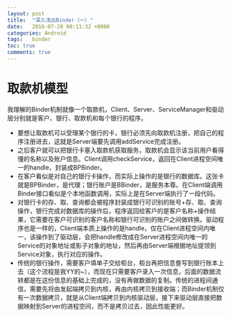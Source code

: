 ```yaml
---
layout: post
title:  "深入浅出Binder（一）"
date:   2016-07-28 00:11:32 +0800
categories: Android
tags:   binder
toc: true
comments: true
---
```

# 取款机模型
我理解的Binder机制就像一个取款机，Client、Server、ServiceManager和驱动层分别就是客户、银行、取款机和每个银行的程序。
* 要想让取款机可以受理某个银行的卡，银行必须先向取款机注册，把自己的程序注册进去，这就是Server端要先调用addService完成注册。
* 之后客户就可以把银行卡塞入取款机获取服务，取款机会显示该当前用户看得懂的名称以及账户信息。Client调用checkService，返回在Client进程空间唯一的handle，封装成BPBinder。
* 在客户看似是对自己的银行卡操作，而实际上操作的是银行的数据库。这张卡就是BPBinder，是代理；银行账户是BBinder，是服务本尊。在Client端调用Binder接口看似是个本地函数调用，实际上是在Server端执行了一段代码。
* 对银行卡的存、取、查询都会被程序封装成银行可识别的账号+存、取、查询操作，银行完成对数据库的操作后，程序返回给客户的是客户名称+操作结果，它需要在客户可识别的客户名称和银行可识别的账户之间做转换。驱动程序也是一样的，Client端本质上操作的是handle，仅在Client进程空间内唯一，该操作到了驱动层，会把handle修改成在Server进程空间内唯一的Service的对象地址或影子对象的地址，然后再由Server端根据地址提领到Service对象，执行对应的操作。
* 传统的银行操作，需要客户填单子交给柜台，柜台再把信息誊写到银行账本上去（这个流程是我YY的~），而现在只需要客户录入一次信息，后面的数据流转都是在这份信息的基础上完成的，没有再做数据的复制。传统的进程间通信，需要先将由发起端拷贝到内核，再由内核拷贝到接收端；而Binder机制仅有一次数据拷贝，就是从Client端拷贝到内核驱动层，接下来驱动层直接把数据映射到Server的进程空间，而不是拷贝过去，因此性能更好。
